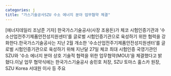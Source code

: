 ```yaml
---
categories: j
title: "가스기술공사SZU 수소 에너지 분야 업무협약 체결"
---
```

[에너지데일리 조남준 기자] 한국가스기술공사(사장 조용돈)가 체코 시험인증기관과 ‘수소산업전주기제품안전성지원센터’를 글로벌 시험인증기관으로 육성하기 위한 협력을 강화한다.한국가스기술공사는 지난 2월 개소한 ‘수소산업전주기제품안전성지원센터’를 글로벌 시험인증기관으로 육성하기 위해 지난달 27일 체코 최대 시험인증 국영기관인 SZU와 ‘수소 에너지 분야 상호 기술적 협력을 위한 업무협약(MOU)’을 체결했다고 밝혔다.이날 업무 협약식에는 한국가스기술공사 송민호 처장, SZU 토마스 훌스카 원장, SZU Korea 서대원 이사 등 주요